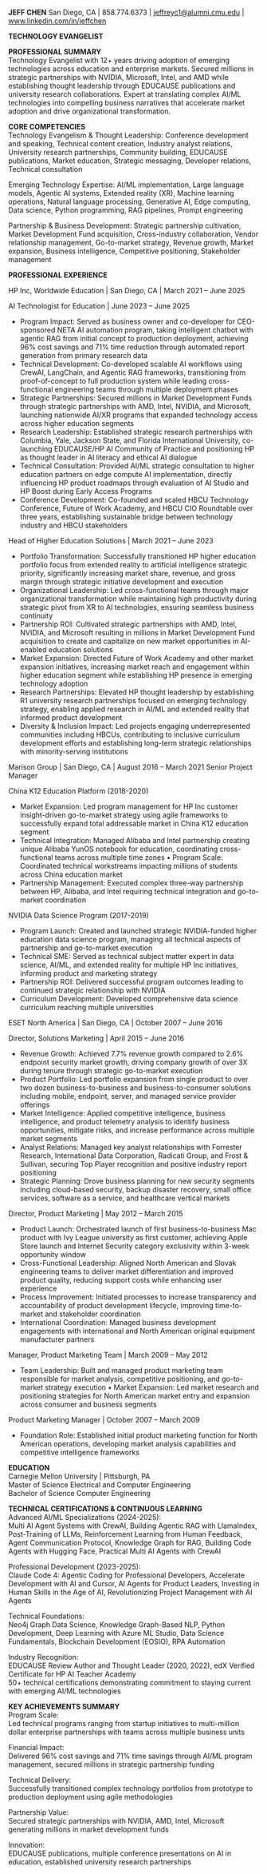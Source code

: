**JEFF CHEN** San Diego, CA | 858.774.6373 | jeffreyc1@alumni.cmu.edu | www.linkedin.com/in/jeffchen

**TECHNOLOGY EVANGELIST**

**PROFESSIONAL SUMMARY**  
Technology Evangelist with 12+ years driving adoption of emerging technologies across education and enterprise markets. Secured millions in strategic partnerships with NVIDIA, Microsoft, Intel, and AMD while establishing thought leadership through EDUCAUSE publications and university research collaborations. Expert at translating complex AI/ML technologies into compelling business narratives that accelerate market adoption and drive organizational transformation.

**CORE COMPETENCIES**  
Technology Evangelism & Thought Leadership: Conference development and speaking, Technical content creation, Industry analyst relations, University research partnerships, Community building, EDUCAUSE publications, Market education, Strategic messaging, Developer relations, Technical consultation

Emerging Technology Expertise: AI/ML implementation, Large language models, Agentic AI systems, Extended reality (XR), Machine learning operations, Natural language processing, Generative AI, Edge computing, Data science, Python programming, RAG pipelines, Prompt engineering

Partnership & Business Development: Strategic partnership cultivation, Market Development Fund acquisition, Cross-industry collaboration, Vendor relationship management, Go-to-market strategy, Revenue growth, Market expansion, Business intelligence, Competitive positioning, Stakeholder management

**PROFESSIONAL EXPERIENCE**

HP Inc, Worldwide Education | San Diego, CA | March 2021 – June 2025

AI Technologist for Education | June 2023 – June 2025

* Program Impact: Served as business owner and co-developer for CEO-sponsored NETA AI automation program, taking intelligent chatbot with agentic RAG from initial concept to production deployment, achieving 96% cost savings and 71% time reduction through automated report generation from primary research data  
* Technical Development: Co-developed scalable AI workflows using CrewAI, LangChain, and Agentic RAG frameworks, transitioning from proof-of-concept to full production system while leading cross-functional engineering teams through multiple deployment phases  
* Strategic Partnerships: Secured millions in Market Development Funds through strategic partnerships with AMD, Intel, NVIDIA, and Microsoft, launching nationwide AI/XR programs that expanded technology access across higher education segments  
* Research Leadership: Established strategic research partnerships with Columbia, Yale, Jackson State, and Florida International University, co-launching EDUCAUSE/HP AI Community of Practice and positioning HP as thought leader in AI literacy and ethical AI dialogue  
* Technical Consultation: Provided AI/ML strategic consultation to higher education partners on edge compute AI implementation, directly influencing HP product roadmaps through evaluation of AI Studio and HP Boost during Early Access Programs  
* Conference Development: Co-founded and scaled HBCU Technology Conference, Future of Work Academy, and HBCU CIO Roundtable over three years, establishing sustainable bridge between technology industry and HBCU stakeholders

Head of Higher Education Solutions | March 2021 – June 2023 

* Portfolio Transformation: Successfully transitioned HP higher education portfolio focus from extended reality to artificial intelligence strategic priority, significantly increasing market share, revenue, and gross margin through strategic initiative development and execution  
* Organizational Leadership: Led cross-functional teams through major organizational transformation while maintaining high productivity during strategic pivot from XR to AI technologies, ensuring seamless business continuity  
* Partnership ROI: Cultivated strategic partnerships with AMD, Intel, NVIDIA, and Microsoft resulting in millions in Market Development Fund acquisition to create and capitalize on new market opportunities in AI-enabled education solutions  
* Market Expansion: Directed Future of Work Academy and other market expansion initiatives, increasing market reach and engagement within higher education segment while establishing HP presence in emerging technology adoption  
* Research Partnerships: Elevated HP thought leadership by establishing R1 university research partnerships focused on emerging technology strategy, enabling applied research in AI/ML and extended reality that informed product development  
* Diversity & Inclusion Impact: Led projects engaging underrepresented communities including HBCUs, contributing to inclusive curriculum development efforts and establishing long-term strategic relationships with minority-serving institutions

Marison Group | San Diego, CA | August 2016 – March 2021 Senior Project Manager

China K12 Education Platform (2018-2020)

* Market Expansion: Led program management for HP Inc customer insight-driven go-to-market strategy using agile frameworks to successfully expand total addressable market in China K12 education segment  
* Technical Integration: Managed Alibaba and Intel partnership creating unique Alibaba YunOS notebook for education, coordinating cross-functional teams across multiple time zones • Program Scale: Coordinated technical workstreams impacting millions of students across China education market  
* Partnership Management: Executed complex three-way partnership between HP, Alibaba, and Intel requiring technical integration and go-to-market coordination

NVIDIA Data Science Program (2017-2019) 

* Program Launch: Created and launched strategic NVIDIA-funded higher education data science program, managing all technical aspects of partnership and go-to-market execution  
* Technical SME: Served as technical subject matter expert in data science, AI/ML, and extended reality for multiple HP Inc initiatives, informing product and marketing strategy  
* Partnership ROI: Delivered successful program outcomes leading to continued strategic relationship with NVIDIA  
* Curriculum Development: Developed comprehensive data science curriculum reaching multiple universities

ESET North America | San Diego, CA | October 2007 – June 2016

Director, Solutions Marketing | April 2015 – June 2016

* Revenue Growth: Achieved 7.7% revenue growth compared to 2.6% endpoint security market growth, driving company growth of over 3X during tenure through strategic go-to-market execution  
* Product Portfolio: Led portfolio expansion from single product to over two dozen business-to-business and business-to-consumer solutions including mobile, endpoint, server, and managed service provider offerings  
* Market Intelligence: Applied competitive intelligence, business intelligence, and product telemetry analysis to identify business opportunities, mitigate risks, and increase performance across multiple market segments  
* Analyst Relations: Managed key analyst relationships with Forrester Research, International Data Corporation, Radicati Group, and Frost & Sullivan, securing Top Player recognition and positive industry report positioning  
* Strategic Planning: Drove business planning for new security segments including cloud-based security, backup disaster recovery, small office services, software as a service, and healthcare vertical markets

Director, Product Marketing | May 2012 – March 2015

* Product Launch: Orchestrated launch of first business-to-business Mac product with Ivy League university as first customer, achieving Apple Store launch and Internet Security category exclusivity within 3-week opportunity window  
* Cross-Functional Leadership: Aligned North American and Slovak engineering teams to deliver market differentiation and improved product quality, reducing support costs while enhancing user experience  
* Process Improvement: Initiated processes to increase transparency and accountability of product development lifecycle, improving time-to-market and stakeholder coordination  
* International Coordination: Managed business development engagements with international and North American original equipment manufacturer partners

Manager, Product Marketing Team | March 2009 – May 2012

* Team Leadership: Built and managed product marketing team responsible for market analysis, competitive positioning, and go-to-market strategy execution • Market Expansion: Led market research and positioning strategies for North American market entry and expansion across consumer and business segments

Product Marketing Manager | October 2007 – March 2009

* Foundation Role: Established initial product marketing function for North American operations, developing market analysis capabilities and competitive intelligence frameworks

**EDUCATION**  
Carnegie Mellon University | Pittsburgh, PA   
Master of Science Electrical and Computer Engineering   
Bachelor of Science Computer Engineering

**TECHNICAL CERTIFICATIONS & CONTINUOUS LEARNING**  
Advanced AI/ML Specializations (2024-2025):   
Multi AI Agent Systems with CrewAI, Building Agentic RAG with LlamaIndex, Post-Training of LLMs, Reinforcement Learning from Human Feedback, Agent Communication Protocol, Knowledge Graph for RAG, Building Code Agents with Hugging Face, Practical Multi AI Agents with CrewAI

Professional Development (2023-2025):   
Claude Code 4: Agentic Coding for Professional Developers, Accelerate Development with AI and Cursor, AI Agents for Product Leaders, Investing in Human Skills in the Age of AI, Revolutionizing Project Management with AI Agents

Technical Foundations:   
Neo4j Graph Data Science, Knowledge Graph-Based NLP, Python Development, Deep Learning with Azure ML Studio, Data Science Fundamentals, Blockchain Development (EOSIO), RPA Automation

Industry Recognition:   
EDUCAUSE Review Author and Thought Leader (2020, 2022), edX Verified Certificate for HP AI Teacher Academy  
50+ technical certifications demonstrating commitment to staying current with emerging AI/ML technologies

**KEY ACHIEVEMENTS SUMMARY**  
Program Scale:  
Led technical programs ranging from startup initiatives to multi-million dollar enterprise partnerships with teams across multiple business units 

Financial Impact:   
Delivered 96% cost savings and 71% time savings through AI/ML program management, secured millions in strategic partnership funding 

Technical Delivery:   
Successfully transitioned complex technology portfolios from prototype to production deployment using agile methodologies 

Partnership Value:   
Secured strategic partnerships with NVIDIA, AMD, Intel, Microsoft generating millions in market development funds 

Innovation:   
EDUCAUSE publications, multiple conference presentations on AI in education, established university research partnerships